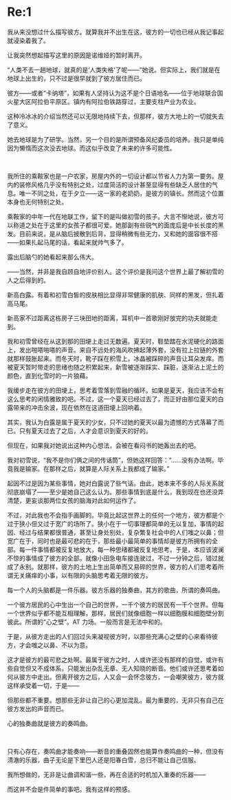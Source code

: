 # Re:1
<p>我从来没想过什么描写彼方。就算我并不出生在这，彼方的一切也已经从我记事起就浸染着我了。</p>
<p>让我突然想起描写这里的原因是诺维娅的暂时离开。</p>
<p>“人类不去一趟地球，就真的是‘人类失格’了呢——”她说。但实际上，我们就是在地球上出生的，只不过是很早就到了彼方居住而已。</p>
<p>彼方——或者“卡纳塔”，如果有人坚持认为这不是个日语地名——位于地球联合国火星大区阿拉伯平原区。镇内有阿拉伯铁路穿过，主要支柱产业为农业。</p>
<p>这种冷冰冰的介绍当然还可以无限地持续下去，但那样，彼方大地上的一切就失去了意义。</p>
<p>她去地球是为了研学。当然，另一个目的是所谓预备风纪委员的培养。我只是单纯因为懒惰而这次没去地球。而这似乎改变了未来的许多可能性。</p>
<br>
<p>我所住的乘鞍家也是一户农家，房屋内外的一切设计都以节省人力为第一要务。屋内的装修风格几乎没有特别之处，过度简洁的设计甚至显得有些缺乏人居住的气息。唯一不同之处，在于夕立——这一家的老奶奶，是彼方的镇长。然而这个位置本身也无何特别之处。</p>
<p>乘鞍家的中年一代在地联工作，留下的是叫做初雪的孩子。大言不惭地说，彼方可以称道之处在于这里的女孩子都很可爱。她那副有些锐气的面庞后是中长长度的黑发。目前来说，是从脑后披散到后背，显得稍微有些无力，又和她的面容很不搭——如果扎起马尾的话，看起来就帅气多了。</p>
<p>露出后脑勺的她看起来那么伟大。</p>
<p>——当然，并非是我自顾自地评价别人。这个评价是我问这个世界上最了解初雪的人之后得到的。</p>
<p>新高白露。有着和初雪白皙的皮肤相比显得非常健康的肌肤、同样的黑发，但扎着高马尾。</p>
<p>新高家不过距离这栋房子三块田地的距离，耳机中一首歌刚好放完的功夫就能走到。</p>
<p>我和初雪曾经在从这到那的田埂上走过无数遍。夏天时，鞋垫踏在水泥硬化的路面上，发出啪嗒啪嗒的声音。来自不远处的海风吹拂起薄外套，没有拉上拉链的外套就那样鼓胀起来。而冬天时，靴子踩在积雪上，冰晶被踩碎的声音让耳朵发痒。而被夏天暂时带走的思绪也随之积累起来，新雪被逐渐踩实、踩脏，逐渐沾上泥土的颜色，直到化雪时的一片狼藉。</p>
<p>我缓步走在彼方的田埂上，思考着雪落到雪融的循环。如果是夏天，我应该不会有这么思考的闲情雅致的吧。不过，这一个夏天已经过去了，而正好由那位夏天的白露带来的冲击余波，现在依然在这道田埂上回响着。</p>
<p>其实，我认为白露是属于夏天的少女，只不过她的夏天以最为遗憾的方式落幕了而已。只有夏天过去了之后，人才会意识到夏天的好的。</p>
<p>但现在，如果我对她说出这种内心想法，会被在看闷书的她轰出去的吧。</p>
<p>我对初雪说，“我不是你们俩之间的传话筒”，但她这样回答：“……没有办法啊。毕竟我是输家。在那样之后，就算是人际关系上我都成了输家。”</p>
<p>起因不过是因为某些事情，她对白露说了些气话。由此，她本来不多的人际关系就彻底崩塌了——至少是她自己这么认为。那些事情到底是什么，我到现在也还没弄清楚，更妄谈那两位女孩的脑海对此如何运作了。</p>
<p>不过，对此我也不会指手画脚的。毕竟比起这世界上的任何一个地方，彼方都是个过于狭小但又过于宽广的场所了。狭小在于一切事理都简单的无以复加，事情的起因、经过与结果都很普通，甚至让身处别处，复杂繁复社会中的人们嗤之以鼻；但宽广在于，同时也是最可悲的在于，那些最小最简单的事情却是彼方所拥有的全部。每一件事情都被反复地放大，每一种思绪都被反复地思考。于是，本应该波澜不惊的事情成了彼方的全部。就像小田急电车接连驶过，不过一分钟之后，错过就成了永别。就那样，彼方的土地上生出简单而又易碎的世界，彼方的人们思考着所谓无关痛痒的小事，以有限的头脑思考着无限的彼方。</p>
<p>每一个人的头脑都是一件乐器。彼方乐器的独奏曲，其方的歌曲，所谓的奏鸣曲。</p>
<p>一个彼方居民的心中生出一个自己的世界，一千个彼方的居民有一千个世界。但每一个世界似乎都不能互相理解，那样，居民们就像细胞一样以细胞膜和细胞壁分割彼此。所谓的“心之壁”。AT 力场。一般而言是无法中和的。</p>
<p>于是，从彼方走出的人们回过头来凝视彼方时，以那些充满心之壁的心来看待彼方，才会嗤之以鼻、不以为意。</p>
<p>这才是彼方的最可悲之处啊。最属于彼方之时，人或许还没有那样的自觉，或许有些自觉但又不成体系，只能发出杂乱无章、无人知晓的断音。他们或许还思考着如何从彼方中走出。但离开彼方之后，人又会一会怀念彼方，一会嘲笑彼方，彼方就这样承受着一切，于是——</p>
<p>但那些都不重要。想那些无非让自己的心更加混乱。最为重要的，无非只有自己在彼方发出的声音而已。</p>
<p>心的独奏曲就是彼方的奏鸣曲。</p>
<br>
<p>只有心存在，奏鸣曲才能奏响——断音的重叠固然也能算作奏鸣曲的一种，但没有清澈的乐器，曲子无论是下里巴人还是阳春白雪，总归不能让自己信服。</p>
<p>我所想做的，无非是让曲调和谐一些，再在合适的时机加入重奏的乐器——</p>
<p>而这并不会是件简单的事吧。我有这样的预感。</p>